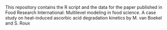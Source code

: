 This repository contains the R script and the data for the paper published in Food Research International: Multilevel modeling in food science. A case study on heat-induced ascorbic acid degradation kinetics by M. van Boekel and S. Roux
